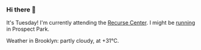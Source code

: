### Hi there :wave:

It's Tuesday! I'm currently attending the [Recurse Center](https://www.recurse.com/scout/click?t=90d9bc776f490dab14675dbf7b143cae). I might be [running](https://www.strava.com/athletes/889963) in Prospect Park.

Weather in Brooklyn: partly cloudy, at +31°C.
